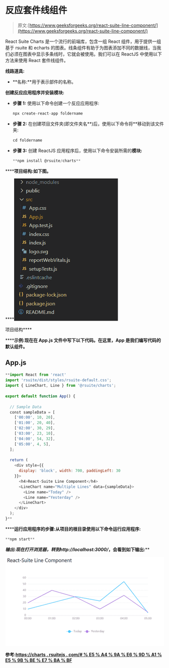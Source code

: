 # 反应套件线组件

> 原文:[https://www.geeksforgeeks.org/react-suite-line-component/](https://www.geeksforgeeks.org/react-suite-line-component/)

React Suite Charts 是一个流行的前端库，包含一组 React 组件，用于提供一组基于 rsuite 和 echarts 的图表。线条组件有助于为图表添加不同的数据线，当我们必须在图表中显示多条线时，它就会被使用。我们可以在 ReactJS 中使用以下方法来使用 React 套件线组件。

**线路道具:**

*   **名称:**用于表示部件的名称。

**创建反应应用程序并安装模块:**

*   **步骤 1:** 使用以下命令创建一个反应应用程序:

    ```jsx
    npx create-react-app foldername
    ```

*   **步骤 2:** 在创建项目文件夹(即文件夹名**)后，使用以下命令将**移动到该文件夹:

    ```jsx
    cd foldername
    ```

*   **步骤 3:** 创建 ReactJS 应用程序后，使用以下命令安装所需的****模块:****

    ```jsx
    **npm install @rsuite/charts**
    ```

******项目结构:**如下图。****

****![](img/f04ae0d8b722a9fff0bd9bd138b29c23.png)

项目结构**** 

******示例:**现在在 **App.js** 文件中写下以下代码。在这里，App 是我们编写代码的默认组件。****

## ****App.js****

```jsx
**import React from 'react'
import 'rsuite/dist/styles/rsuite-default.css';
import { LineChart, Line } from '@rsuite/charts';

export default function App() {

  // Sample Data
  const sampleData = [
    ['00:00', 10, 20],
    ['01:00', 20, 40],
    ['02:00', 30, 29],
    ['03:00', 23, 10],
    ['04:00', 54, 32],
    ['05:00', 4, 5],
  ];

  return (
    <div style={{
      display: 'block', width: 700, paddingLeft: 30
    }}>
      <h4>React-Suite Line Component</h4>
      <LineChart name="Multiple Lines" data={sampleData}>
        <Line name="Today" />
        <Line name="Yesterday" />
      </LineChart>
    </div>
  );
}**
```

******运行应用程序的步骤:**从项目的根目录使用以下命令运行应用程序:****

```jsx
**npm start**
```

******输出:**现在打开浏览器，转到***http://localhost:3000/***，会看到如下输出:****

****![](img/12a488c70b7f5d5c4931e38f2b030a14.png)****

******参考:**[https://charts . rsuitejs . com/# % E5 % A4 % 9A % E6 % 9D % A1 % E5 % 9B % BE % E7 % BA % BF](https://charts.rsuitejs.com/#%E5%A4%9A%E6%9D%A1%E5%9B%BE%E7%BA%BF)****